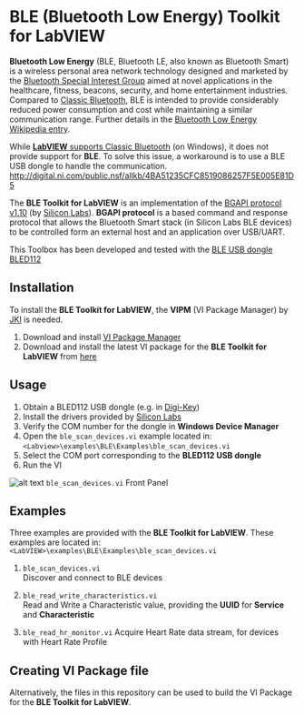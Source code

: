 # BLE (Bluetooth Low Energy) Toolkit for LabVIEW

**Bluetooth Low Energy** (BLE, Bluetooth LE, also known as Bluetooth Smart) is a wireless personal area network technology designed and marketed by the [Bluetooth Special Interest Group](https://www.bluetooth.com/) aimed at novel applications in the healthcare, fitness, beacons, security, and home entertainment industries. Compared to [Classic Bluetooth](https://www.bluetooth.com/), BLE is intended to provide considerably reduced power consumption and cost while maintaining a similar communication range. Further details in the [Bluetooth Low Energy Wikipedia entry](https://en.wikipedia.org/wiki/Bluetooth_low_energy).

While [**LabVIEW** supports Classic Bluetooth](http://www.ni.com/white-paper/3260/en/) (on Windows), it does not provide support for **BLE**. To solve this issue, a workaround is to use a BLE USB dongle to handle the communication.  http://digital.ni.com/public.nsf/allkb/4BA51235CFC8519086257F5E005E81D5

The **BLE Toolkit for LabVIEW** is an implementation of the [BGAPI protocol v1.10](https://www.silabs.com/documents/public/reference-manuals/Bluetooth-LE-Software-API%20Reference-Manual-for-BLE-Version-1.10.pdf) (by [Silicon Labs](http://www.silabs.com/)). **BGAPI protocol** is a based command and response protocol that allows the Bluetooth
Smart stack (in Silicon Labs BLE devices) to be controlled form an external host and an application over USB/UART.

This Toolbox has been developed and tested with the [BLE USB dongle BLED112](http://www.silabs.com/products/wireless/bluetooth/bluetooth-low-energy-modules/ble121lr-bluetooth-smart-long-range-module1)

## Installation
To install the **BLE Toolkit for LabVIEW**, the **VIPM** (VI Package Manager) by [JKI](https://www.jki.net/) is needed.
1. Download and install [VI Package Manager](https://www.vipm.io/download/)
2. Download and install the latest VI package for the **BLE Toolkit for LabVIEW** from [here](https://github.com/rcassani/BLE-Toolkit-LabVIEW/releases)

## Usage
1. Obtain a BLED112 USB dongle (e.g. in [Digi-Key](https://www.digikey.ca/products/en?keywords=bled112))
2. Install the drivers provided by [Silicon Labs](http://www.silabs.com/documents/login/software/BLED112-Signed-Win-Drv.zip)
3. Verify the COM number for the dongle in **Windows Device Manager**
5. Open the `ble_scan_devices.vi` example located in:
`<Labview>\examples\BLE\Examples\ble_scan_devices.vi`
6. Select the COM port corresponding to the **BLED112 USB dongle**
7. Run the VI

![alt text](https://cloud.githubusercontent.com/assets/8238803/24782597/343490fc-1b15-11e7-8e10-7b7dde23230d.png "ble_scan_devices.vi Front Panel")
`ble_scan_devices.vi` Front Panel

## Examples
Three examples are provided with the **BLE Toolkit for LabVIEW**. These
examples are located in: `<LabVIEW>\examples\BLE\Examples\ble_scan_devices.vi`

1. `ble_scan_devices.vi`  
  Discover and connect to BLE devices

2. `ble_read_write_characteristics.vi`  
  Read and Write a Characteristic value, providing the **UUID** for **Service** and **Characteristic**

3. `ble_read_hr_monitor.vi`
  Acquire Heart Rate data stream, for devices with Heart Rate Profile

## Creating VI Package file
Alternatively, the files in this repository can be used to build the VI Package for the **BLE Toolkit for LabVIEW**.

